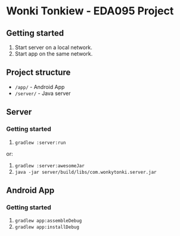 # Wonki Tonkiew - EDA095 Project

## Getting started
1. Start server on a local network.
2. Start app on the same network.

## Project structure
 * `/app/` - Android App
 * `/server/` - Java server

## Server
### Getting started
1. `gradlew :server:run`

or:
1. `gradlew :server:awesomeJar`
2. `java -jar server/build/libs/com.wonkytonki.server.jar`

## Android App
### Getting started

1. `gradlew app:assembleDebug`
2. `gradlew app:installDebug`
